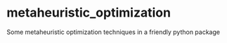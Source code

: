# metaheuristic_optimization
Some metaheuristic optimization techniques in a friendly python package
